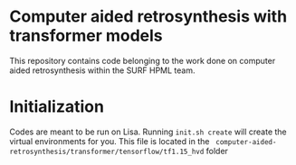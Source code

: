 # Computer aided retrosynthesis with transformer models
This repository contains code belonging to the work done on computer aided retrosynthesis within the SURF HPML team. 

# Initialization
Codes are meant to be run on Lisa. Running `init.sh create` will create the virtual environments for you. This file is located in the `
computer-aided-retrosynthesis/transformer/tensorflow/tf1.15_hvd` folder
